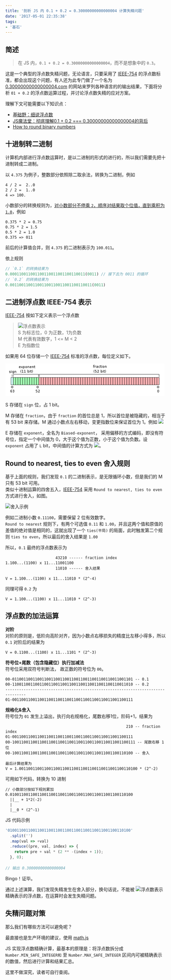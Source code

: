```yaml
---
title: '剖析 JS 内 0.1 + 0.2 = 0.30000000000000004 计算失精问题'
date: '2017-05-01 22:35:38'
tags:
- '基石'
---
```


## 简述
> 在 JS 内，`0.1 + 0.2 = 0.30000000000000004`，而不是想象中的 `0.3`。  

这是一个典型的浮点数失精问题，无论语言，只要采用了 [IEEE-754][l2] 的浮点数标准，都会出现这个问题，有人还为此专门做了一个名为  [0.30000000000000004.com][l1] 的网站来罗列各种语言的的输出结果，下面将分析 `01 + 0.2` 的浮点数运算过程，并讨论浮点数失精的应对方案。

理解下文可能需要以下知识点：  
* [基础野：细说浮点数][l4]
* [JS魔法堂：彻底理解0.1 + 0.2 === 0.30000000000000004的背后][l7]
* [How to round binary numbers][l5]

## 十进制转二进制
计算机内部进行浮点数运算时，是以二进制的形式的进行的，所以我们需要先把十进制转成二进制。

以 `4.375` 为例子，整数部分依照除二取余法，转换为二进制，例如
```
4 / 2 =  2..0
2 / 2 =  1..0
4 => 100.
```
小数部分的转换规则为，[对小数部分不停乘 `2`，顺序对结果取个位值，直到乘积为 `1.0`][l3]，例如
```
0.375 * 2 = 0.75
0.75 * 2 = 1.5
0.5 * 2 = 1.0
0.375 => 011
```
前后的计算值合并，则 `4.375` 的二进制表示为 `100.011`。

依上规则
```javascript
// `0.1` 的转换结果为
0.000110011001100110011001100110011(0011) // 接下去为 0011 的循环
// `0.2` 的转换结果为
0.001100110011001100110011001100110011(0011)
```

## 二进制浮点数 IEEE-754 表示
[IEEE-754][l2] 按如下定义表示一个浮点数

> ![浮点数表示][m1]  
> S 为标志位，0 为正数，1为负数  
> M 代表有效数字，1 <= M < 2  
> E 为指数位

如果用 64 位存储一个 [IEEE-754][l2] 标准的浮点数，每位定义如下。  

![浮点数 64 位存储][img1]  

S 存储在 `sign` 位，占 1 bit。  

M 存储在 `fraction`，由于 `fraction` 的首位总是 1，所以首位是被隐藏的，相当于有 53 bit 来存储。M 通过小数点左右移动，变更指数位来保证首位为 1。例如 ![][m2]

E 存储在 `exponent`，全名为 `Biased-exponent`， 采用偏移的方式编码，即没有符号位，指定一个中间值为 0，大于这个值为正数，小于这个值为负数。设 `exponent` 占用了 `L` bit，中间值的计算方式为 ![][m3]。

## Round to nearest, ties to even 舍入规则
基于上面的规则，我们发现 `0.1` 的二进制表示，是无限循环小数，但是我们的 M 只有 53 bit 可用。  
类似十进制运算的四舍五入，[IEEE-754][l2] 采用 `Round to nearest, ties to even` 方式进行舍入，如图。

![][img2]

例如二进制小数 `0.11100`，需要保留 2 位有效数字。  
`Round to nearest` 规则下，有两个可选值 `0.11` 和 `1.00`，并且这两个值和原值的差值的绝对值是相同的，这就出现了一个 `ties(平局)` 的局面，此时触发第二个规则 `ties to even`，所以最后的舍入结果是 `1.00`

所以，`0.1` 最终的浮点数表示为
```                   
                      43210 ------ fraction index
1.100...(1100) x 11...11001100
                      11010 ------ 舍入结果

V = 1.100...(1100) x 11...11010 * (2^-4)
```
同理可得 `0.2` 为
```
V = 1.100...(1100) x 11...11010 * (2^-3)
```

## 浮点数的加法运算
**对阶**  
对阶的原则是，低阶向高阶对齐，因为小数点右移损失的精度比左移小得多，所以 `0.1` 对阶后的结果为
```
V = 0.1100...(1100) x 11...1101 * (2^-3)
```

**符号位+尾数（包含隐藏位）执行加减法**  
符号位采用双符号判断法， 故正数的符号位为 `00`。  
```
00-01100110011001100110011001100110011001100110011001101 -- 0.1
00-11001100110011001100110011001100110011001100110011010 -- 0.2
-------------------------------------------------------------------------------
01-00110011001100110011001100110011001100110011001100111
```
**规格化&舍入**  
符号位为 `01` 发生上溢出，执行向右规格化，尾数右移1位，阶码+1，结果为
```
                                                     210 -- fraction index
01-00110011001100110011001100110011001100110011001100111
00-100110011001100110011001100110011001100110011001100111 -- 尾数右移 1 位
00-10011001100110011001100110011001100110011001100110100 -- 舍入

最后计算结果为
V = 1.0011001100110011001100110011001100110011001100110100 * (2^-2)
```

可用如下代码，转换为 10 进制
```
// 小数部分按如下规则累加
0.010011001100110011001100110011001100110011001100110100
  ||__ + 1*2(-2)
  |
  |__0 * (2^-1)
```
JS 代码示例
```javascript
'010011001100110011001100110011001100110011001100110100'
  .split('')
  .map(val => +val)
  .reduce((pre, val, index) => {
    return pre + val * (2 ** -(index + 1));
  }, 0);

// 输出 0.30000000000000004
```
Bingo！证毕。

通过上述演算，我们发现失精发生在舍入部分，换句话说，不能被 ![浮点数表示][m1] 精确表示的浮点数，在运算时会发生失精问题。

## 失精问题对策
那么我们有哪些方法可以避免呢？

最直接也是生产环境的建议，使用 [math.js][l6]

JS 实现浮点数精确计算，最基本的原理是：将浮点数拆分成 `Number.MIN_SAFE_INTEGER和` 至 `Number.MAX_SAFE_INTEGER` 区间内可被精确表示的数值，然后进行计算和结果汇总。

这里不做深究，读者可自行查阅。


[l1]: http://0.30000000000000004.com "0.30000000000000004.com"
[l2]: ../resource/IEEE-754-2008.pdf "IEEE-754-2008.pdf"
[l3]: http://stackoverflow.com/a/3954640/1914450 "convert float number to binary"
[l4]: http://www.cnblogs.com/fsjohnhuang/p/5109766.html "基础野：细说浮点数"
[l5]: https://medium.com/@maximus.koretskyi/how-to-round-binary-fractions-625c8fa3a1af "How to round binary numbers"
[l6]: http://mathjs.org/ "math.js"
[l7]: http://www.cnblogs.com/fsjohnhuang/p/5115672.html "浮点数失精"
[m1]: http://mathjax.plusman.cn/svg/?m=V%3D(-1)%5ES%20*%20M%20*%202%5EE
<!-- V=(-1)^S * M * 2^E -->
[m2]: http://mathjax.plusman.cn/svg/?m=1.1%20%5Ctimes%202%5E%7B-1%7D%20%3D%200.0011%20%5Ctimes%202%5E2
<!-- 1.1 \times 2^{-1} = 0.0011 \times 2^2 -->
[m3]: http://mathjax.plusman.cn/svg/?m=bias%20%3D%202%5E%7BL-1%7D%20-%201
<!-- bias = 2^{L-1} - 1 -->
[img1]: ../images/bg2010060602.png "浮点数 64存储"
[img2]: ../images/1-066QOYst0u8hqZAXhW8MJg.jpeg "舍入示例"
